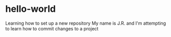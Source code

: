 # hello-world
Learning how to set up a new repository
My name is J.R. and I'm attempting to learn how to commit changes to a project
